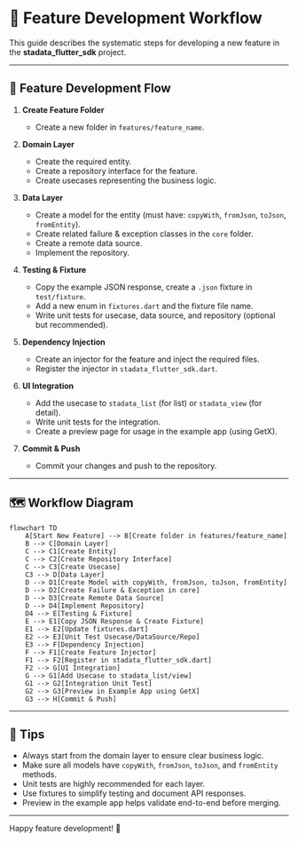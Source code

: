 # 🚀 Feature Development Workflow

This guide describes the systematic steps for developing a new feature in the **stadata_flutter_sdk** project.

---

## 🔄 Feature Development Flow

1. **Create Feature Folder**

   - Create a new folder in `features/feature_name`.

2. **Domain Layer**

   - Create the required entity.
   - Create a repository interface for the feature.
   - Create usecases representing the business logic.

3. **Data Layer**

   - Create a model for the entity (must have: `copyWith`, `fromJson`, `toJson`, `fromEntity`).
   - Create related failure & exception classes in the `core` folder.
   - Create a remote data source.
   - Implement the repository.

4. **Testing & Fixture**

   - Copy the example JSON response, create a `.json` fixture in `test/fixture`.
   - Add a new enum in `fixtures.dart` and the fixture file name.
   - Write unit tests for usecase, data source, and repository (optional but recommended).

5. **Dependency Injection**

   - Create an injector for the feature and inject the required files.
   - Register the injector in `stadata_flutter_sdk.dart`.

6. **UI Integration**

   - Add the usecase to `stadata_list` (for list) or `stadata_view` (for detail).
   - Write unit tests for the integration.
   - Create a preview page for usage in the example app (using GetX).

7. **Commit & Push**
   - Commit your changes and push to the repository.

---

## 🗺️ Workflow Diagram

```mermaid
flowchart TD
    A[Start New Feature] --> B[Create folder in features/feature_name]
    B --> C[Domain Layer]
    C --> C1[Create Entity]
    C --> C2[Create Repository Interface]
    C --> C3[Create Usecase]
    C3 --> D[Data Layer]
    D --> D1[Create Model with copyWith, fromJson, toJson, fromEntity]
    D --> D2[Create Failure & Exception in core]
    D --> D3[Create Remote Data Source]
    D --> D4[Implement Repository]
    D4 --> E[Testing & Fixture]
    E --> E1[Copy JSON Response & Create Fixture]
    E1 --> E2[Update fixtures.dart]
    E2 --> E3[Unit Test Usecase/DataSource/Repo]
    E3 --> F[Dependency Injection]
    F --> F1[Create Feature Injector]
    F1 --> F2[Register in stadata_flutter_sdk.dart]
    F2 --> G[UI Integration]
    G --> G1[Add Usecase to stadata_list/view]
    G1 --> G2[Integration Unit Test]
    G2 --> G3[Preview in Example App using GetX]
    G3 --> H[Commit & Push]
```

---

## 📌 Tips

- Always start from the domain layer to ensure clear business logic.
- Make sure all models have `copyWith`, `fromJson`, `toJson`, and `fromEntity` methods.
- Unit tests are highly recommended for each layer.
- Use fixtures to simplify testing and document API responses.
- Preview in the example app helps validate end-to-end before merging.

---

Happy feature development! 🚀

